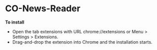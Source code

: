 # CO-News-Reader
**To install**

* Open the tab extensions with URL chrome://extensions or Menu > Settings > Extensions.
* Drag-and-drop the extension into Chrome and the installation starts.
